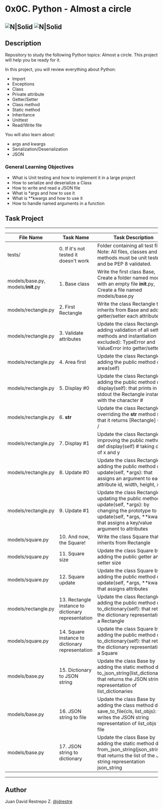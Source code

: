 # 0x0C. Python - Almost a circle

![N|Solid](https://www.holbertonschool.com/holberton-logo.png) ![N|Solid](https://intranet.hbtn.io/assets/holberton-logo-coral-27055cb2f875eb10bf3b3942e52a24581bc0667695bdc856d4f08b469b678000.png)
---

## Description
Repository to study the following Python topics: Almost a circle. This project will help you be ready for it.

In this project, you will review everything about Python:

- Import
- Exceptions
- Class
- Private attribute
- Getter/Setter
- Class method
- Static method
- Inheritance
- Unittest
- Read/Write file

You will also learn about:

- args and kwargs
- Serialization/Deserialization
- JSON

### General Learning Objectives

- What is Unit testing and how to implement it in a large project
- How to serialize and deserialize a Class
- How to write and read a JSON file
- What is *args and how to use it
- What is **kwargs and how to use it
- How to handle named arguments in a function

## Task Project
---
File Name|Task Name|Task Description
---|---|---
tests/|0. If it's not tested it doesn't work|Folder containing all test files. Note: All files, classes and methods must be unit tested and be PEP 8 validated.
models/base.py, models/__init__.py|1. Base class|Write the first class Base, Create a folder named models with an empty file __init__.py, Create a file named models/base.py
models/rectangle.py|2. First Rectangle|Write the class Rectangle that inherits from Base and add getter/setter each attribute
models/rectangle.py|3. Validate attributes|Update the class Rectangle by adding validation of all setter methods and instantiation (id excluded): TypeError and ValueError into getter/setter
models/rectangle.py|4. Area first|Update the class Rectangle by adding the public method def area(self)
models/rectangle.py|5. Display #0|Update the class Rectangle by adding the public method def display(self): that prints in stdout the Rectangle instance with the character #
models/rectangle.py|6. __str__|Update the class Rectangle by overriding the __str__ method so that it returns [Rectangle] (<id>) <x>/<y> - <width>/<height>
models/rectangle.py|7. Display #1|Update the class Rectangle by improving the public method def display(self) # taking care of x and y
models/rectangle.py|8. Update #0|Update the class Rectangle by adding the public method def update(self, *args): that assigns an argument to each attribute id, width, height, x, y
models/rectangle.py|9. Update #1|Update the class Rectangle by updating the public method def update(self, *args): by changing the prototype to update(self, *args, **kwargs) that assigns a key/value argument to attributes
models/square.py|10. And now, the Square!|Write the class Square that inherits from Rectangle
models/square.py|11. Square size|Update the class Square by adding the public getter and setter size
models/square.py|12. Square update|Update the class Square by adding the public method def update(self, *args, **kwargs) that assigns attributes
models/rectangle.py|13. Rectangle instance to dictionary representation|Update the class Rectangle by adding the public method def to_dictionary(self): that returns the dictionary representation of a Rectangle
models/square.py|14. Square instance to dictionary representation|Update the class Square by adding the public method def to_dictionary(self): that returns the dictionary representation of a Square
models/base.py|15. Dictionary to JSON string|Update the class Base by adding the static method def to_json_string(list_dictionaries): that returns the JSON string representation of list_dictionaries
models/base.py|16. JSON string to file|Update the class Base by adding the class method def save_to_file(cls, list_objs): that writes the JSON string representation of list_objs to a file
models/base.py|17. JSON string to dictionary|Update the class Base by adding the static method def from_json_string(json_string): that returns the list of the JSON string representation json_string


---
## Author

Juan David Restrepo Z. [@jdrestre](https://twitter.com/jdrestre)